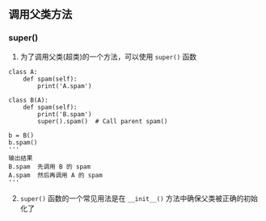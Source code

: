 ##  调用父类方法
### super()
1. 为了调用父类(超类)的一个方法，可以使用 `super()` 函数

```
class A:
    def spam(self):
        print('A.spam')

class B(A):
    def spam(self):
        print('B.spam')
        super().spam()  # Call parent spam()

b = B()
b.spam()
''' 
输出结果
B.spam  先调用 B 的 spam
A.spam  然后再调用 A 的 spam
'''
```
2. `super()` 函数的一个常见用法是在 `__init__()` 方法中确保父类被正确的初始化了
```

```
